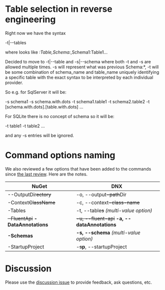 # Table selection in reverse engineering

Right now we have the syntax 

-t|--tables <filters>

where <filters> looks like *:Table,Schema:*,Schema1:Table1...

Decided to move to -t|--table and -s|--schema where both -t and -s are allowed multiple times. -s will represent what was previous Schema:*, -t will be some combination of schema_name and table_name uniquely identifying a specific table with the exact syntax to be interpreted by each individual provider.

So e.g. for SqlServer it will be:

-s schema1 -s schema.with.dots
-t schema1.table1 -t schema2.table2 -t [schema.with.dots].[table.with.dots] ...

For SQLite there is no concept of schema so it will be:

-t table1 -t table2 ...

and any -s entries will be ignored.

# Command options naming

We also reviewed a few options that have been added to the commands since [the last review](https://github.com/aspnet/EntityFramework/wiki/Design-Meeting-Notes---July-23,-2015#nugetdnx-commands). Here are the notes.

NuGet | DNX
----- | ---
--OutputDir~~ectory~~ | -o, --output~~-path~~Dir
-Context~~ClassName~~ | -c, --context~~-class-name~~
-Tables | -t, --table~~s~~ *(multi-value option)*
~~-FluentApi~~ **-DataAnnotations** | ~~-u, --fluent-api~~ **-a, --dataAnnotations**
**-Schemas** | **-s, --schema** *(multi-value option)*
-StartupProject | -~~s~~**p**, --startupProject

# Discussion

Please use the [discussion issue](https://github.com/aspnet/EntityFramework/issues/3297) to provide feedback, ask questions, etc.
